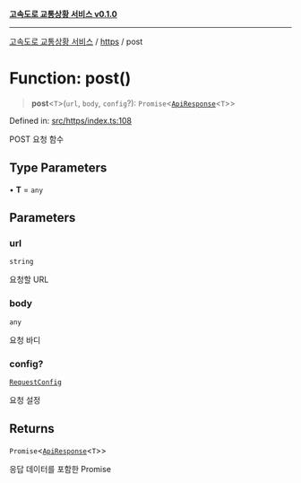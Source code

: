 [**고속도로 교통상황 서비스 v0.1.0**](../../README.md)

***

[고속도로 교통상황 서비스](../../modules.md) / [https](../README.md) / post

# Function: post()

> **post**\<`T`\>(`url`, `body`, `config`?): `Promise`\<[`ApiResponse`](../../types/https/interfaces/ApiResponse.md)\<`T`\>\>

Defined in: [src/https/index.ts:108](https://github.com/ksheyon123/road-status-preview/blob/f8475dd9e1f35d9b8acf92ef20ed9d0782a8bb42/src/https/index.ts#L108)

POST 요청 함수

## Type Parameters

• **T** = `any`

## Parameters

### url

`string`

요청할 URL

### body

`any`

요청 바디

### config?

[`RequestConfig`](../../types/https/interfaces/RequestConfig.md)

요청 설정

## Returns

`Promise`\<[`ApiResponse`](../../types/https/interfaces/ApiResponse.md)\<`T`\>\>

응답 데이터를 포함한 Promise
